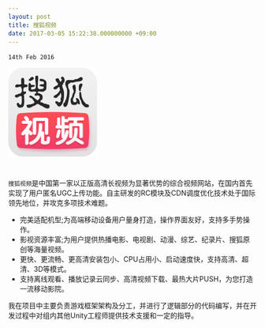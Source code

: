 ```yaml
---
layout: post
title: 搜狐视频
date: 2017-03-05 15:22:38.000000000 +09:00
---
```

`14th Feb 2016`

![](assets/images/sohulogo.png)

<center>
<h1>
<a href="https://itunes.apple.com/cn/app/%E6%90%9C%E7%8B%90%E8%A7%86%E9%A2%91/id458587755?l=en&mt=8" class="fa fa-apple"></a>
</h1>
</center>

`搜狐视频`是中国第一家以正版高清长视频为显著优势的综合视频网站，在国内首先实现了用户匿名UGC上传功能。自主研发的RC模块及CDN调度优化技术处于国际领先地位，并攻克多项技术难题。
* 完美适配机型;为高端移动设备用户量身打造，操作界面友好，支持多手势操作。
* 影视资源丰富;为用户提供热播电影、电视剧、动漫、综艺、纪录片、搜狐原创等海量视频。
* 更快、更流畅、更高清安装包小、CPU占用小、启动速度快，支持高清、超清、3D等模式。
* 支持离线观看、播放记录云同步、高清视频下载、最热大片PUSH，为您打造一流移动影院。

我在项目中主要负责游戏框架架构及分工，并进行了逻辑部分的代码编写，并在开发过程中对组内其他Unity工程师提供技术支援和一定的指导。

<center>
<div class="github-card" data-user="GarfieldLover" data-repo="GLNavigationArchitectureSet" data-width=100% data-height="177"></div>
</center>


